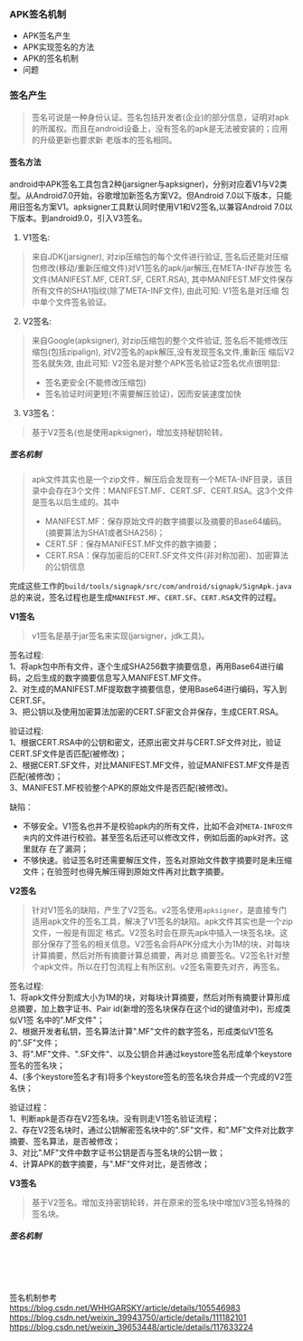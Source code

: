 ### APK签名机制

* APK签名产生
* APK实现签名的方法
* APK的签名机制
* 问题

### 签名产生
> 签名可说是一种身份认证。签名包括开发者(企业)的部分信息，证明对apk的所属权。而且在android设备上，没有签名的apk是无法被安装的；应用的升级更新也要求新
> 老版本的签名相同。


#### 签名方法
android中APK签名工具包含2种(jarsigner与apksigner)，分别对应着V1与V2类型。从Android7.0开始，谷歌增加新签名方案V2。但Android 7.0以下版本，只能
用旧签名方案V1。apksigner工具默认同时使用V1和V2签名,以兼容Android 7.0以下版本。到android9.0，引入V3签名。  

1. V1签名:
> 来自JDK(jarsigner), 对zip压缩包的每个文件进行验证, 签名后还能对压缩包修改(移动/重新压缩文件)对V1签名的apk/jar解压,在META-INF存放签
> 名文件(MANIFEST.MF, CERT.SF, CERT.RSA), 其中MANIFEST.MF文件保存所有文件的SHA1指纹(除了META-INF文件), 由此可知: V1签名是对压缩
> 包中单个文件签名验证。

2. V2签名:
> 来自Google(apksigner), 对zip压缩包的整个文件验证, 签名后不能修改压缩包(包括zipalign), 对V2签名的apk解压,没有发现签名文件,重新压
缩后V2签名就失效, 由此可知: V2签名是对整个APK签名验证2签名优点很明显:
> * 签名更安全(不能修改压缩包)
> * 签名验证时间更短(不需要解压验证)，因而安装速度加快

3. V3签名：
> 基于V2签名(也是使用apksigner)，增加支持秘钥轮转。


##### 签名机制
> apk文件其实也是一个zip文件，解压后会发现有一个META-INF目录，该目录中会存在3个文件：MANIFEST.MF、CERT.SF、CERT.RSA。这3个文件是签名以后生成的。其中
> * MANIFEST.MF：保存原始文件的数字摘要以及摘要的Base64编码。(摘要算法为SHA1或者SHA256)；
> * CERT.SF：保存MANIFEST.MF文件的数字摘要；
> * CERT.RSA：保存加密后的CERT.SF文件文件(非对称加密)、加密算法的公钥信息

完成这些工作的`build/tools/signapk/src/com/android/signapk/SignApk.java`
总的来说，签名过程也是生成`MANIFEST.MF`、`CERT.SF`、`CERT.RSA`文件的过程。

**V1签名**  
> v1签名是基于jar签名来实现(jarsigner，jdk工具)。  

签名过程:  
1、将apk包中所有文件，逐个生成SHA256数字摘要信息，再用Base64进行编码，之后生成的数字摘要信息写入MANIFEST.MF文件。  
2、对生成的MANIFEST.MF提取数字摘要信息，使用Base64进行编码，写入到CERT.SF。  
3、把公钥以及使用加密算法加密的CERT.SF密文合并保存，生成CERT.RSA。  

验证过程:  
1、根据CERT.RSA中的公钥和密文，还原出密文并与CERT.SF文件对比，验证CERT.SF文件是否匹配(被修改)；  
2、根据CERT.SF文件，对比MANIFEST.MF文件，验证MANIFEST.MF文件是否匹配(被修改)；  
3、MANIFEST.MF校验整个APK的原始文件是否匹配(被修改)。  

缺陷：  
* 不够安全。V1签名也并不是校验apk内的所有文件，比如不会对`META-INFO文件夹`内的文件进行校验。甚至签名后还可以修改文件，例如后面的apk对齐。这里就存
  在了漏洞；
* 不够快速。验证签名时还需要解压文件，签名对原始文件数字摘要时是未压缩文件；在验签时也得先解压得到原始文件再对比数字摘要。


**V2签名**  
> 针对V1签名的缺陷，产生了V2签名。v2签名使用`apksigner`，是直接专门适用apk文件的签名工具，解决了V1签名的缺陷。apk文件其实也是一个zip文件，一般是有固定
> 格式。V2签名时会在原先apk中插入一块签名块。这部分保存了签名的相关信息。V2签名会将APK分成大小为1M的块，对每块计算摘要，然后对所有摘要计算总摘要，再对总
> 摘要签名。V2签名针对整个apk文件。所以在打包流程上有所区别。v2签名需要先对齐，再签名。


签名过程:    
1、将apk文件分割成大小为1M的块，对每块计算摘要，然后对所有摘要计算形成总摘要，加上数字证书、Pair id(新增的签名块保存在这个id的键值对中)，形成类似V1签
   名中的".MF文件"；  
2、根据开发者私钥，签名算法计算".MF"文件的数字签名，形成类似V1签名的".SF"文件；   
3、将".MF"文件、".SF文件"、以及公钥合并通过keystore签名形成单个keystore签名的签名块；  
4、(多个keystore签名才有)将多个keystore签名的签名块合并成一个完成的V2签名快；

验证过程：  
1、判断apk是否存在V2签名块。没有则走V1签名验证流程；  
2、存在V2签名块时，通过公钥解密签名块中的".SF"文件，和".MF"文件对比数字摘要、签名算法，是否被修改；    
3、对比".MF"文件中数字证书公钥是否与签名块的公钥一致；  
4、计算APK的数字摘要，与".MF"文件对比，是否修改；


**V3签名**  
> 基于V2签名。增加支持密钥轮转，并在原来的签名块中增加V3签名特殊的签名块。


##### 签名机制





<br>
<br>
<br>

签名机制参考   
<https://blog.csdn.net/WHHGARSKY/article/details/105546983> 
<https://blog.csdn.net/weixin_39943750/article/details/111182101>
<https://blog.csdn.net/weixin_39653448/article/details/117633224>